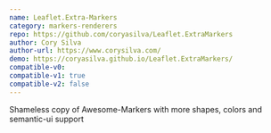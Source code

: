 ```yaml
---
name: Leaflet.Extra-Markers
category: markers-renderers
repo: https://github.com/coryasilva/Leaflet.ExtraMarkers
author: Cory Silva
author-url: https://www.corysilva.com/
demo: https://coryasilva.github.io/Leaflet.ExtraMarkers/
compatible-v0:
compatible-v1: true
compatible-v2: false
---
```


Shameless copy of Awesome-Markers with more shapes, colors and semantic-ui support
